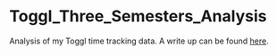 # Toggl_Three_Semesters_Analysis
Analysis of my Toggl time tracking data. A write up can be found [here](http://www.williamlaney.com/Three_Semsters_by_the_numbers.html).
